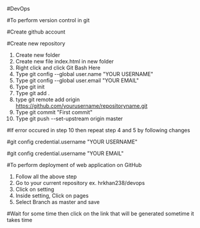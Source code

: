 #DevOps

#To perform version control in git

#Create github account

#Create new repository

1. Create new folder
2. Create new file index.html in new folder
3. Right click and click Git Bash Here
4. Type git config --global user.name "YOUR USERNAME"
5. Type git config --global user.email "YOUR EMAIL"
6. Type git init
7. Type git add .
8. type git remote add origin https://github.com/yourusername/repositoryname.git
9. Type git commit "First commit"
10. Type git push --set-upstream origin master

#If error occured in step 10 then repeat step 4 and 5 by following changes

#git config credential.username "YOUR USERNAME"

#git config credential.username "YOUR EMAIL"



#To perform deployment of web application on GitHub

1. Follow all the above step
2. Go to your current repository ex. hrkhan238/devops
3. Click on setting
4. Inside setting, Click on pages
5. Select Branch as master and save

#Wait for some time then click on the link that will be generated sometime it takes time 
